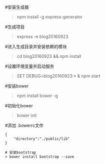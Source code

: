 #安装生成器
> npm install -g express-generator

#生成项目
> express -e blog20160923

#进入生成目录并安装依赖的模块
> cd blog20160923 && npm install

#设置环境变量并启动服务
> SET DEBUG=blog20160923:* & npm start

#安装bower
> npm install bower -g

#初始化bower
> bower init

#添加 .bowerrc文件
```
{
    "directory":"./public/lib"
}

# 安装bootstrap
> bower install bootstrap --save

```

